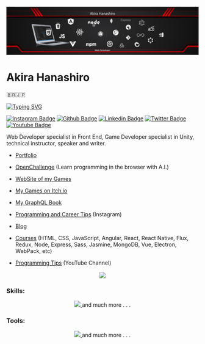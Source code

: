 <!--
**hanashiro/hanashiro** is a ✨ _special_ ✨ repository because its `README.md` (this file) appears on your GitHub profile.

Here are some ideas to get you started:

- 🔭 I’m currently working on ...
- 🌱 I’m currently learning ...
- 👯 I’m looking to collaborate on ...
- 🤔 I’m looking for help with ...
- 💬 Ask me about ...
- 📫 How to reach me: ...
- 😄 Pronouns: ...
- ⚡ Fun fact: ...
-->

![Akira Hanashiro](https://github.com/hanashiro/hanashiro/blob/master/linkedin-cover.jpg?raw=true)

# Akira Hanashiro 
🇧🇷🇯🇵

[![Typing SVG](https://readme-typing-svg.herokuapp.com/?color=f50109&size=35&center=true&vCenter=true&width=1000&lines=HELLO,+My+name+is+Akira+Hanashiro;Front+End+Developer)](https://git.io/typing-svg)

[![Instagram Badge](https://img.shields.io/badge/-Instagram-e1306c?style=flat-square&labelColor=e1306c&logo=instagram&logoColor=white&link=https://instagram.com/akirahanashiro)](https://instagram.com/akirahanashiro)
[![Github Badge](https://img.shields.io/badge/-Github-000?style=flat-square&logo=Github&logoColor=white&link=https://github.com/hanashiro)](https://github.com/hanashiro)
[![Linkedin Badge](https://img.shields.io/badge/-LinkedIn-blue?style=flat-square&logo=Linkedin&logoColor=white&link=https://www.linkedin.com/in/hanashiro/)](https://www.linkedin.com/in/hanashiro/)
[![Twitter Badge](https://img.shields.io/badge/-Twitter-1ca0f1?style=flat-square&labelColor=1ca0f1&logo=twitter&logoColor=white&link=https://twitter.com/akirahanashiro)](https://twitter.com/akirahanashiro)
[![Youtube Badge](https://img.shields.io/badge/-YouTube-ff0000?style=flat-square&labelColor=ff0000&logo=youtube&logoColor=white&link=https://www.youtube.com/@akifunciona)](https://www.youtube.com/@akifunciona)

Web Developer specialist in Front End, Game Developer specialist in Unity, technical instructor, speaker and writer.
- [Portfolio](https://hanashiro.vercel.app/)
- [OpenChallenge](https://openchallenge.dev) (Learn programming in the browser with A.I.)
- [WebSite of my Games](https://mewters.com)
- [My Games on Itch.io](https://mewters.itch.io/)
- [My GraphQL Book](https://www.casadocodigo.com.br/products/livro-graphql)
- [Programming and Career Tips](https://instagram.com/akirahanashiro) (Instagram)
- [Blog](https://www.treinaweb.com.br/blog/autor/akira-hanashiro)
- [Courses](https://www.treinaweb.com.br/cursos?q=hanashiro) (HTML, CSS, JavaScript, Angular, React, React Native, Flux, Redux, Node, Express, Sass, Jasmine, MongoDB, Vue, Electron, WebPack, etc)


- [Programming Tips](https://www.youtube.com/@akifunciona) (YouTube Channel)



<p align="center">
  <a href="https://github.com/anuraghazra/github-readme-stats">
    <img align="center" src="https://github-readme-stats.vercel.app/api/top-langs/?username=hanashiro&layout=compact&theme=dracula" />
  </a>
</p>

### Skills:
 <p align="center">
  <a href="https://skillicons.dev">
    <img src="https://skillicons.dev/icons?i=html,css,javascript,typescript,sass,react,next,jest,materialui,jquery,angular,vite,nodejs,babel,express,tailwind,styledcomponents,mysql,postgresql,firebase,mongodb,bootstrap,docker,electron,graphql,gulp,nestjs,pug,reactivex,redux,svg,unity,webpack,wordpress" />
  </a>
  and much more . . . 
</p>

### Tools:
<p align="center">
  <a href="https://skillicons.dev">
    <img src="https://skillicons.dev/icons?i=ps,pr,ae,au,ai,git,github,gitlab,vercel,vscode,blender,figma,linux,md" />
  </a>
  and much more . . . 
</p>
